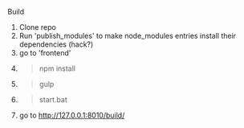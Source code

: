 Build
1. Clone repo
2. Run 'publish_modules' to make node_modules entries install their dependencies (hack?)
3. go to 'frontend'
4. > npm install
5. > gulp
6. > start.bat
7. go to http://127.0.0.1:8010/build/
